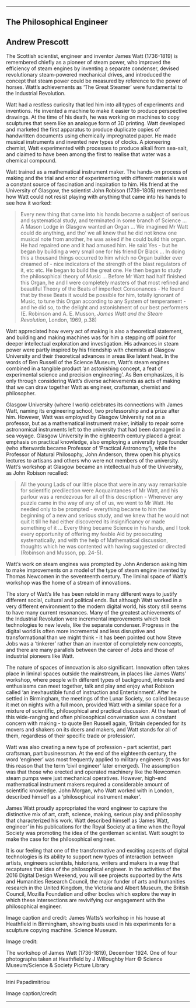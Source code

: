 -------------------------------------------------------------------------------------
## The Philosophical Engineer
## Andrew Prescott

The Scottish scientist, engineer and inventor James Watt (1736-1819) is remembered chiefly as a pioneer of steam power, who improved the efficiency of steam engines by inventing a separate condenser, devised revolutionary steam-powered mechanical drives, and introduced the concept that steam power could be measured by reference to the power of horses. Watt’s achievements as ‘The Great Steamer’ were fundamental to the Industrial Revolution.

Watt had a restless curiosity that led him into all types of experiments and inventions. He invented a machine to make it easier to produce perspective drawings. At the time of his death, he was working on machines to copy sculptures that seem like an analogue form of 3D printing. Watt developed and marketed the first apparatus to produce duplicate copies of handwritten documents using chemically impregnated paper. He made musical instruments and invented new types of clocks. A pioneering chemist, Watt experimented with processes to produce alkali from sea-salt, and claimed to have been among the first to realise that water was a chemical compound.

Watt trained as a mathematical instrument maker. The hands-on process of making and the trial and error of experimenting with different materials was a constant source of fascination and inspiration to him. His friend at the University of Glasgow, the scientist John Robison (1739-1805) remembered how Watt could not resist playing with anything that came into his hands to see how it worked:

> Every new thing that came into his hands became a subject of serious and systematical study, and terminated in some branch of Science … A Mason Lodge in Glasgow wanted an Organ … We imagined Mr Watt could do anything, and tho’ we all knew that he did not know one musical note from another, he was asked if he could build this organ. He had repaired one and it had amused him. He said Yes - but he began by building a very small one for his friend Dr Black … In doing this a thousand things occurred to him which no Organ builder ever dreamed of - nice indicators of the strength of the blast regulators of it, etc etc. He began to build the great one. He then began to study the philosophical theory of Music … Before Mr Watt had half finished this Organ, he and I were completely masters of that most refined and beautiful Theory of the Beats of imperfect Consonances - He found that by these Beats it would be possible for him, totally ignorant of Music, to tune this Organ according to any System of temperament - and he did so, to the delight and astonishment of our best performers (E. Robinson and A. E. Musson, *James Watt and the Steam Revolution*, London, 1969, p.38)

Watt appreciated how every act of making is also a theoretical statement, and building and making machines was for him a stepping off point for deeper intellectual exploration and investigation. His advances in steam power were partly inspired by his friendship with chemists at Glasgow University and their theoretical advances in areas like latent heat. In the words of Ben Russell of the Science Museum, Watt’s steam engines combined in a tangible product ‘an astonishing concept, a feat of experimental science and precision engineering’. As Ben emphasizes, it is only through considering Watt’s diverse achievements as acts of making that we can draw together Watt as engineer, craftsman, chemist and philosopher.

Glasgow University (where I work) celebrates its connections with James Watt, naming its engineering school, two professorship and a prize after him. However,  Watt was employed by Glasgow University not as a professor, but as a mathematical instrument maker, initially to repair some astronomical instruments left to the university that had been damaged in a sea voyage. Glasgow University in the eighteenth century placed a great emphasis on practical knowledge, also employing a university type founder (who afterwards became Professor of ‘Practical Astronomy’), while the Professor of Natural Philosophy, John Anderson, threw open his physics lectures to artisans and others who were not members of the university. Watt’s workshop at Glasgow became an intellectual hub of the University, as John Robison recalled:

> All the young Lads of our little place that were in any way remarkable for scientific predilection were Acquaintances of Mr Watt, and his parlour was a rendezvous for all of this description - Whenever any puzzle came in the way of any of of us, we went to Mr Watt. He needed only to be prompted - everything became to him the beginning of a new and serious study, and we knew that he would not quit it till he had either discovered its insignificancy or made something of it … Every thing became Science in his hands, and I took every opportunity of offering my feeble Aid by prosecuting systematically, and with the help of Mathematical discussion, thoughts which he was contented with having suggested or directed (Robinson and Musson, pp. 24-5).

Watt’s work on steam engines was prompted by John Anderson asking him to make improvements on a model of the type of steam engine invented by Thomas Newcomen in the seventeenth century. The liminal space of Watt’s workshop was the home of a stream of innovations.

The story of Watt’s life has been retold in many different ways to justify different social, cultural and political ends. But although Watt worked in a very different environment to the modern digital world, his story still seems to have many current resonances. Many of the greatest achievements of the Industrial Revolution were incremental improvements which took technologies to new levels, like the separate condenser. Progress in the digital world is often more incremental and less disruptive and transformational than we might think - it has been pointed out how Steve Jobs was a ‘tinkerer’ rather than an inventor of completely new concepts, and there are many parallels between the career of Jobs and those of industrial pioneers like Watt.

The nature of spaces of innovation is also significant. Innovation often takes place in liminal spaces outside the mainstream, in places like James Watts’ workshop, where people with different types of background, interests and enthusiasms can meet together, talk and play and enjoy what Robison called ‘an inexhaustible fund of instruction and Entertainment’. After he settled in Birmingham, the meetings of the Lunar Society, so called because it met on nights with a full moon, provided Watt with a similar space for a mixture of scientific, philosophical and practical discussion. At the heart of this wide-ranging and often philosophical conversation was a constant concern with making - to quote Ben Russell again, ‘Britain depended for its movers and shakers on its doers and makers, and Watt stands for all of them, regardless of their specific trade or profession’.

Watt was also creating a new type of profession - part scientist, part craftsman, part businessman. At the end of the eighteenth century, the word ‘engineer’ was most frequently applied to military engineers (it was for this reason that the term ‘civil engineer’ later emerged). The assumption was that those who erected and operated machinery like the Newcomen steam pumps were just mechanical operatives. However, high-end mathematical instrument makers required a considerable amount of scientific knowledge. John Morgan, who Watt worked with in London, described himself as a ‘philosophical instrument maker’.

James Watt proudly appropriated the word engineer to capture the distinctive mix of art, craft, science, making, serious play and philosophy that characterized his work. Watt described himself as ‘James Watt, engineer’ in his publications for the Royal Society at a time when the Royal Society was promoting the idea of the gentleman scientist. Watt sought to make the case for the philosophical engineer.

It is our feeling that one of the transformative and exciting aspects of digital technologies is its ability to support new types of interaction between artists, engineers scientists, historians, writers and makers in a way that recaptures that idea of the philosophical engineer. In the activities of the 2016 Digital Design Weekend, you will see projects supported by the Arts and Humanities Research Council, the major funder of arts and humanities research in the United Kingdom, the Victoria and Albert Museum, the British Council, Mozilla Foundation and other bodies which explore the way in which these intersections are revivifying our engagement with the philosophical engineer.

Image caption and credit: James Watts’s workshop in his house at Heathfield in Birmingham, showing busts used in his experiments for a sculpture copying machine. Science Museum.

Image credit:

The workshop of James Watt (1736-1819), December 1924. One of four photographs taken at Heathfield by J Willoughby Harr
© Science Museum/Science & Society Picture Library

-------------------------------------------------------------------------------------
Irini Papadimitriou

Image caption/credit:


-----------------------------------------------------------------------------------------------------------------
